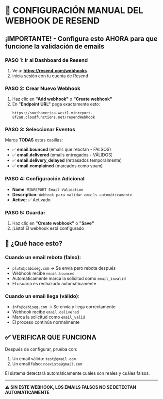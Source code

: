 # 🔧 CONFIGURACIÓN MANUAL DEL WEBHOOK DE RESEND

## ¡IMPORTANTE! - Configura esto AHORA para que funcione la validación de emails

### PASO 1: Ir al Dashboard de Resend
1. Ve a: **https://resend.com/webhooks**
2. Inicia sesión con tu cuenta de Resend

### PASO 2: Crear Nuevo Webhook
1. Haz clic en **"Add webhook"** o **"Create webhook"**
2. En **"Endpoint URL"** pega exactamente esto:
   ```
   https://southamerica-west1-minreport-8f2a8.cloudfunctions.net/resendWebhook
   ```

### PASO 3: Seleccionar Eventos
Marca **TODAS** estas casillas:
- ✅ **email.bounced** (emails que rebotan - FALSOS)
- ✅ **email.delivered** (emails entregados - VÁLIDOS)  
- ✅ **email.delivery_delayed** (retrasados temporalmente)
- ✅ **email.complained** (marcados como spam)

### PASO 4: Configuración Adicional
- **Name**: `MINREPORT Email Validation`
- **Description**: `Webhook para validar emails automáticamente`
- **Active**: ✅ Activado

### PASO 5: Guardar
1. Haz clic en **"Create webhook"** o **"Save"**
2. ¡Listo! El webhook está configurado

## 🎯 ¿Qué hace esto?

### Cuando un email rebota (falso):
- `pluto@cabiseg.com` → Se envía pero rebota después
- Webhook recibe `email.bounced` 
- Automáticamente marca la solicitud como `email_invalid`
- El usuario es rechazado automáticamente

### Cuando un email llega (válido):
- `info@cabiseg.com` → Se envía y llega correctamente
- Webhook recibe `email.delivered`
- Marca la solicitud como `email_valid`
- El proceso continúa normalmente

## ✅ VERIFICAR QUE FUNCIONA

Después de configurar, prueba con:
1. Un email válido: `test@gmail.com`
2. Un email falso: `noexiste@gmail.com`

El sistema detectará automáticamente cuáles son reales y cuáles falsos.

---

**⚠️ SIN ESTE WEBHOOK, LOS EMAILS FALSOS NO SE DETECTAN AUTOMÁTICAMENTE**